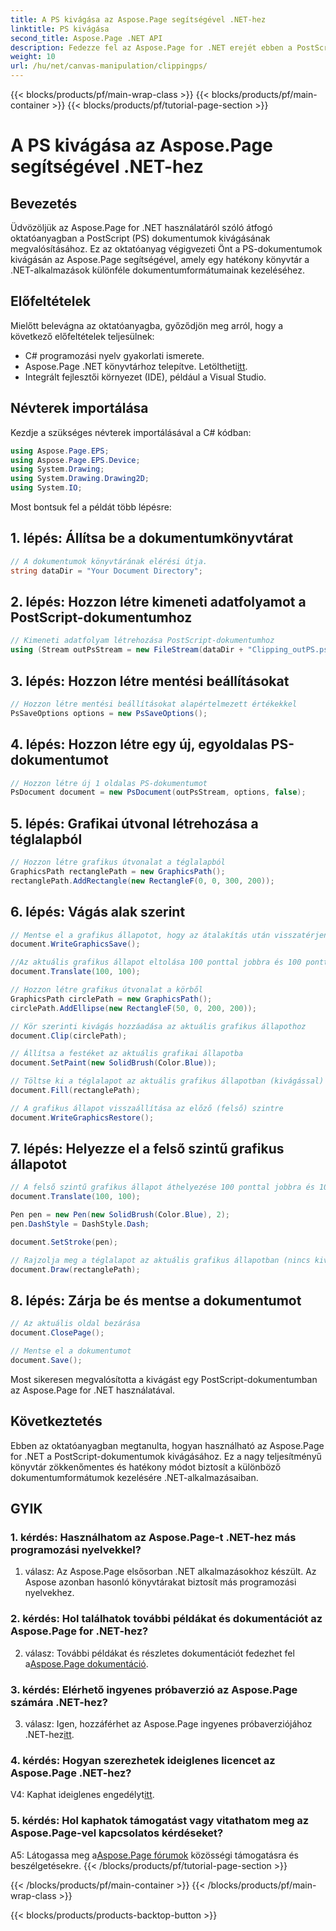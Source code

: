 ```yaml
---
title: A PS kivágása az Aspose.Page segítségével .NET-hez
linktitle: PS kivágása
second_title: Aspose.Page .NET API
description: Fedezze fel az Aspose.Page for .NET erejét ebben a PostScript-dokumentumok kivágásáról szóló, lépésenkénti oktatóanyagban. Tanulja meg, hogyan fejlesztheti könnyedén dokumentumfeldolgozási képességeit.
weight: 10
url: /hu/net/canvas-manipulation/clippingps/
---
```


{{< blocks/products/pf/main-wrap-class >}}
{{< blocks/products/pf/main-container >}}
{{< blocks/products/pf/tutorial-page-section >}}

# A PS kivágása az Aspose.Page segítségével .NET-hez

## Bevezetés

Üdvözöljük az Aspose.Page for .NET használatáról szóló átfogó oktatóanyagban a PostScript (PS) dokumentumok kivágásának megvalósításához. Ez az oktatóanyag végigvezeti Önt a PS-dokumentumok kivágásán az Aspose.Page segítségével, amely egy hatékony könyvtár a .NET-alkalmazások különféle dokumentumformátumainak kezeléséhez.

## Előfeltételek

Mielőtt belevágna az oktatóanyagba, győződjön meg arról, hogy a következő előfeltételek teljesülnek:

- C# programozási nyelv gyakorlati ismerete.
-  Aspose.Page .NET könyvtárhoz telepítve. Letöltheti[itt](https://releases.aspose.com/page/net/).
- Integrált fejlesztői környezet (IDE), például a Visual Studio.

## Névterek importálása

Kezdje a szükséges névterek importálásával a C# kódban:

```csharp
using Aspose.Page.EPS;
using Aspose.Page.EPS.Device;
using System.Drawing;
using System.Drawing.Drawing2D;
using System.IO;
```

Most bontsuk fel a példát több lépésre:

## 1. lépés: Állítsa be a dokumentumkönyvtárat

```csharp
// A dokumentumok könyvtárának elérési útja.
string dataDir = "Your Document Directory";
```

## 2. lépés: Hozzon létre kimeneti adatfolyamot a PostScript-dokumentumhoz

```csharp
// Kimeneti adatfolyam létrehozása PostScript-dokumentumhoz
using (Stream outPsStream = new FileStream(dataDir + "Clipping_outPS.ps", FileMode.Create))
```

## 3. lépés: Hozzon létre mentési beállításokat

```csharp
// Hozzon létre mentési beállításokat alapértelmezett értékekkel
PsSaveOptions options = new PsSaveOptions();
```

## 4. lépés: Hozzon létre egy új, egyoldalas PS-dokumentumot

```csharp
// Hozzon létre új 1 oldalas PS-dokumentumot
PsDocument document = new PsDocument(outPsStream, options, false);
```

## 5. lépés: Grafikai útvonal létrehozása a téglalapból

```csharp
// Hozzon létre grafikus útvonalat a téglalapból
GraphicsPath rectanglePath = new GraphicsPath();
rectanglePath.AddRectangle(new RectangleF(0, 0, 300, 200));
```

## 6. lépés: Vágás alak szerint

```csharp
// Mentse el a grafikus állapotot, hogy az átalakítás után visszatérjen ebbe az állapotba
document.WriteGraphicsSave();

//Az aktuális grafikus állapot eltolása 100 ponttal jobbra és 100 ponttal alul.
document.Translate(100, 100);

// Hozzon létre grafikus útvonalat a körből
GraphicsPath circlePath = new GraphicsPath();
circlePath.AddEllipse(new RectangleF(50, 0, 200, 200));

// Kör szerinti kivágás hozzáadása az aktuális grafikus állapothoz
document.Clip(circlePath);

// Állítsa a festéket az aktuális grafikai állapotba
document.SetPaint(new SolidBrush(Color.Blue));

// Töltse ki a téglalapot az aktuális grafikus állapotban (kivágással)
document.Fill(rectanglePath);

// A grafikus állapot visszaállítása az előző (felső) szintre
document.WriteGraphicsRestore();
```

## 7. lépés: Helyezze el a felső szintű grafikus állapotot

```csharp
// A felső szintű grafikus állapot áthelyezése 100 ponttal jobbra és 100 ponttal alul.
document.Translate(100, 100);

Pen pen = new Pen(new SolidBrush(Color.Blue), 2);
pen.DashStyle = DashStyle.Dash;

document.SetStroke(pen);

// Rajzolja meg a téglalapot az aktuális grafikus állapotban (nincs kivágás) a kivágott téglalap fölé
document.Draw(rectanglePath);
```

## 8. lépés: Zárja be és mentse a dokumentumot

```csharp
// Az aktuális oldal bezárása
document.ClosePage();

// Mentse el a dokumentumot
document.Save();
```

Most sikeresen megvalósította a kivágást egy PostScript-dokumentumban az Aspose.Page for .NET használatával.

## Következtetés

Ebben az oktatóanyagban megtanulta, hogyan használható az Aspose.Page for .NET a PostScript-dokumentumok kivágásához. Ez a nagy teljesítményű könyvtár zökkenőmentes és hatékony módot biztosít a különböző dokumentumformátumok kezelésére .NET-alkalmazásaiban.

## GYIK

### 1. kérdés: Használhatom az Aspose.Page-t .NET-hez más programozási nyelvekkel?

1. válasz: Az Aspose.Page elsősorban .NET alkalmazásokhoz készült. Az Aspose azonban hasonló könyvtárakat biztosít más programozási nyelvekhez.

### 2. kérdés: Hol találhatok további példákat és dokumentációt az Aspose.Page for .NET-hez?

 2. válasz: További példákat és részletes dokumentációt fedezhet fel a[Aspose.Page dokumentáció](https://reference.aspose.com/page/net/).

### 3. kérdés: Elérhető ingyenes próbaverzió az Aspose.Page számára .NET-hez?

 3. válasz: Igen, hozzáférhet az Aspose.Page ingyenes próbaverziójához .NET-hez[itt](https://releases.aspose.com/).

### 4. kérdés: Hogyan szerezhetek ideiglenes licencet az Aspose.Page .NET-hez?

 V4: Kaphat ideiglenes engedélyt[itt](https://purchase.aspose.com/temporary-license/).

### 5. kérdés: Hol kaphatok támogatást vagy vitathatom meg az Aspose.Page-vel kapcsolatos kérdéseket?

 A5: Látogassa meg a[Aspose.Page fórumok](https://forum.aspose.com/c/page/39) közösségi támogatásra és beszélgetésekre.
{{< /blocks/products/pf/tutorial-page-section >}}

{{< /blocks/products/pf/main-container >}}
{{< /blocks/products/pf/main-wrap-class >}}

{{< blocks/products/products-backtop-button >}}
